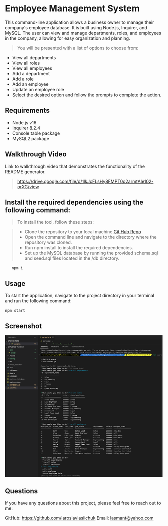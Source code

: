 # Employee Management System
This command-line application allows a business owner to manage their company's employee database. It is built using Node.js, Inquirer, and MySQL. The user can view and manage departments, roles, and employees in the company, allowing for easy organization and planning.
> You will be presented with a list of options to choose from:

* View all departments
* View all roles
* View all employees
* Add a department
* Add a role
* Add an employee
* Update an employee role
* Select the desired option and follow the prompts to complete the action.

## Requirements
* Node.js v16
* Inquirer 8.2.4
* Console.table package
* MySQL2 package

## Walkthrough Video
Link to walkthrough video that demonstrates the functionality of the README generator.
> https://drive.google.com/file/d/1lkJcFLsHy8FMPT0o2armtAIe102-orXG/view

## Install the required dependencies using the following command:
> To install the tool, follow these steps:

> * Clone the repository to your local machine  [Git Hub Repo](https://github.com/IaroslavLasiichuk/employee-tracker)
> * Open the command line and navigate to the directory where the repository was cloned.
> * Run npm install to install the required dependencies.
> * Set up the MySQL database by running the provided schema.sql and seed.sql files located in the /db directory.
     
       npm i

## Usage
To start the application, navigate to the project directory in your terminal and run the following command:
    
    npm start
    
## Screenshot
![Screenshot](./Assets/screenshot.png)

## Questions

If you have any questions about this project, please feel free to reach out to me:

GitHub: https://github.com/iaroslavlasiichuk 
Email: lasmant@yahoo.com  
